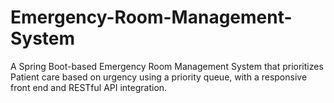# Emergency-Room-Management-System
A Spring Boot-based Emergency Room Management System that prioritizes Patient care based on urgency using a priority queue, with a responsive front end and RESTful API integration.

